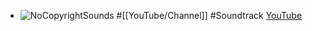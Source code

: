 - ![NoCopyrightSounds](https://yt3.googleusercontent.com/JNVus54RX6hPvLijj1IVICvTmZVpNFpv4azln5D6vAbFfFidI4M2mbWytF1t2f6Ubf0Y3K9v=w2120-fcrop64=1,00005a57ffffa5a8-k-c0xffffffff-no-nd-rj)
  #[[YouTube/Channel]] #Soundtrack
  [YouTube](https://www.youtube.com/@NoCopyrightSounds)
